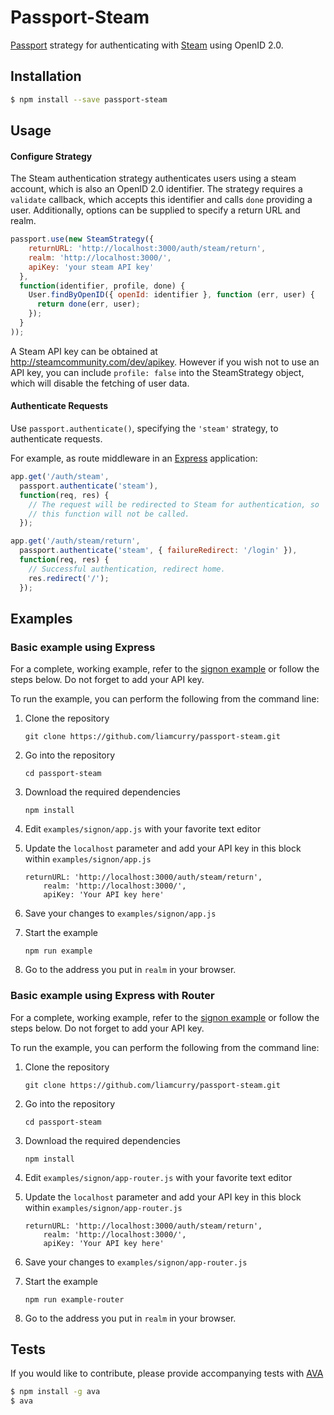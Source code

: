 # Passport-Steam

[Passport](https://github.com/jaredhanson/passport) strategy for authenticating
with [Steam](http://steamcommunity.com/) using OpenID 2.0.


## Installation

```bash
$ npm install --save passport-steam
```

## Usage

#### Configure Strategy

The Steam authentication strategy authenticates users using a steam account,
which is also an OpenID 2.0 identifier.  The strategy requires a `validate`
callback, which accepts this identifier and calls `done` providing a user.
Additionally, options can be supplied to specify a return URL and realm.

```javascript
passport.use(new SteamStrategy({
    returnURL: 'http://localhost:3000/auth/steam/return',
    realm: 'http://localhost:3000/',
    apiKey: 'your steam API key'
  },
  function(identifier, profile, done) {
    User.findByOpenID({ openId: identifier }, function (err, user) {
      return done(err, user);
    });
  }
));
```

A Steam API key can be obtained at http://steamcommunity.com/dev/apikey. However if you wish not to use an API key, you can include `profile: false` into the SteamStrategy object, which will disable the fetching of user data.

#### Authenticate Requests

Use `passport.authenticate()`, specifying the `'steam'` strategy, to
authenticate requests.

For example, as route middleware in an [Express](http://expressjs.com/)
application:

```javascript
app.get('/auth/steam',
  passport.authenticate('steam'),
  function(req, res) {
    // The request will be redirected to Steam for authentication, so
    // this function will not be called.
  });

app.get('/auth/steam/return',
  passport.authenticate('steam', { failureRedirect: '/login' }),
  function(req, res) {
    // Successful authentication, redirect home.
    res.redirect('/');
  });
```

## Examples

### Basic example using Express

For a complete, working example, refer to the [signon example](https://github.com/liamcurry/passport-steam/tree/master/examples/signon) or follow the steps below. Do not forget to add your API key.

To run the example, you can perform the following from the command line:

1. Clone the repository

    ```git clone https://github.com/liamcurry/passport-steam.git```

2. Go into the repository

    ```cd passport-steam```

3. Download the required dependencies

    ```npm install```

4. Edit `examples/signon/app.js` with your favorite text editor
5. Update the `localhost` parameter and add your API key in this block within `examples/signon/app.js`

    ```
    returnURL: 'http://localhost:3000/auth/steam/return',
        realm: 'http://localhost:3000/',
        apiKey: 'Your API key here'
    ```

6. Save your changes to `examples/signon/app.js`
7. Start the example

    ```
    npm run example
    ```
    
8. Go to the address you put in `realm` in your browser.

### Basic example using Express with Router

For a complete, working example, refer to the [signon example](https://github.com/liamcurry/passport-steam/tree/master/examples/signon) or follow the steps below. Do not forget to add your API key.

To run the example, you can perform the following from the command line:

1. Clone the repository

    ```git clone https://github.com/liamcurry/passport-steam.git```

2. Go into the repository

    ```cd passport-steam```

3. Download the required dependencies

    ```npm install```

4. Edit `examples/signon/app-router.js` with your favorite text editor
5. Update the `localhost` parameter and add your API key in this block within `examples/signon/app-router.js`

    ```
    returnURL: 'http://localhost:3000/auth/steam/return',
        realm: 'http://localhost:3000/',
        apiKey: 'Your API key here'
    ```

6. Save your changes to `examples/signon/app-router.js`
7. Start the example

    ```
    npm run example-router
    ```
    
8. Go to the address you put in `realm` in your browser.

## Tests

If you would like to contribute, please provide accompanying tests with [AVA](https://github.com/sindresorhus/ava)

```bash
$ npm install -g ava
$ ava
```
